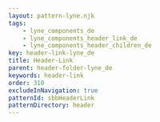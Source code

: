 ```yaml
---
layout: pattern-lyne.njk
tags: 
    - lyne_components_de
    - lyne_components_header_link_de
    - lyne_components_header_children_de
key: header-link-lyne_de
title: Header-Link
parent: header-folder-lyne_de
keywords: header-link
order: 310
excludeInNavigation: true
patternId: sbbHeaderLink
patternDirectory: header
---
```

